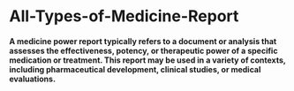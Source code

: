 # All-Types-of-Medicine-Report
#### A medicine power report typically refers to a document or analysis that assesses the effectiveness, potency, or therapeutic power of a specific medication or treatment. This report may be used in a variety of contexts, including pharmaceutical development, clinical studies, or medical evaluations.

